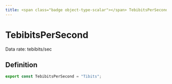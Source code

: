 ```yaml
---
title: <span class="badge object-type-scalar"></span> TebibitsPerSecond
---
```

# <span class="badge object-type-scalar"></span> TebibitsPerSecond

Data rate: tebibits/sec

## Definition

```typescript
export const TebibitsPerSecond = "Tibits";

```
